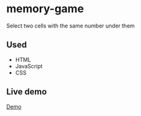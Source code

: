 # memory-game
Select two cells with the same number under them

## Used
- HTML
- JavaScript
- CSS

## Live demo
[Demo](http://dolata.me/demos/memory-game/)
